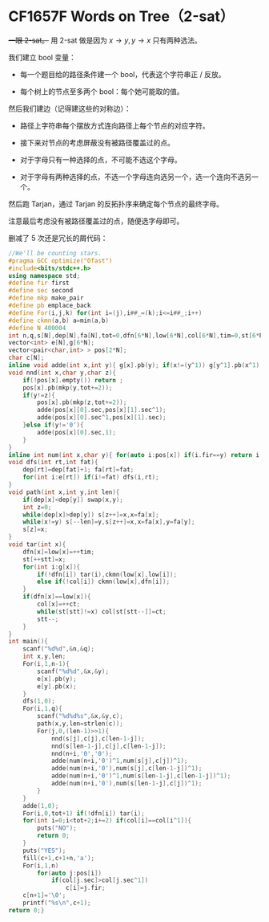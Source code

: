 # CF1657F Words on Tree（2-sat）

~~一眼 2-sat。~~ 用 2-sat 做是因为 $x\to y,y\to x$ 只有两种选法。

我们建立 bool 变量：

* 每一个题目给的路径条件建一个 bool，代表这个字符串正 / 反放。

* 每个树上的节点至多两个 bool：每个她可能取的值。

然后我们建边（记得建这些的对称边）：

* 路径上字符串每个摆放方式连向路径上每个节点的对应字符。

* 接下来对节点的考虑屏蔽没有被路径覆盖过的点。

* 对于字母只有一种选择的点，不可能不选这个字母。

* 对于字母有两种选择的点，不选一个字母连向选另一个，选一个连向不选另一个。

然后跑 Tarjan，通过 Tarjan 的反拓扑序来确定每个节点的最终字母。

注意最后考虑没有被路径覆盖过的点，随便选字母即可。

删减了 $5$ 次还是冗长的屑代码：

```cpp
//We'll be counting stars.
#pragma GCC optimize("Ofast")
#include<bits/stdc++.h>
using namespace std;
#define fir first
#define sec second
#define mkp make_pair
#define pb emplace_back
#define For(i,j,k) for(int i=(j),i##_=(k);i<=i##_;i++)
#define ckmn(a,b) a=min(a,b)
#define N 400004
int n,q,s[N],dep[N],fa[N],tot=0,dfn[6*N],low[6*N],col[6*N],tim=0,st[6*N],stt=0,ct=0;
vector<int> e[N],g[6*N];
vector<pair<char,int> > pos[2*N];
char c[N];
inline void adde(int x,int y){ g[x].pb(y); if(x!=(y^1)) g[y^1].pb(x^1); }
void nnd(int x,char y,char z){
	if(!pos[x].empty()) return ;
	pos[x].pb(mkp(y,tot+=2));
	if(y!=z){
		pos[x].pb(mkp(z,tot+=2));
		adde(pos[x][0].sec,pos[x][1].sec^1);
		adde(pos[x][0].sec^1,pos[x][1].sec);
	}else if(y!='0'){
		adde(pos[x][0].sec,1);
	}
}
inline int num(int x,char y){ for(auto i:pos[x]) if(i.fir==y) return i.sec; return 0; }
void dfs(int rt,int fat){
	dep[rt]=dep[fat]+1; fa[rt]=fat;
	for(int i:e[rt]) if(i!=fat) dfs(i,rt);
}
void path(int x,int y,int len){
	if(dep[x]<dep[y]) swap(x,y);
	int z=0;
	while(dep[x]>dep[y]) s[z++]=x,x=fa[x];
	while(x!=y) s[--len]=y,s[z++]=x,x=fa[x],y=fa[y];
	s[z]=x;
}
void tar(int x){
	dfn[x]=low[x]=++tim;
	st[++stt]=x;
	for(int i:g[x]){
		if(!dfn[i]) tar(i),ckmn(low[x],low[i]);
		else if(!col[i]) ckmn(low[x],dfn[i]);
	}
	if(dfn[x]==low[x]){
		col[x]=++ct;
		while(st[stt]!=x) col[st[stt--]]=ct;
		stt--;
	}
}
int main(){
	scanf("%d%d",&n,&q);
	int x,y,len;
	For(i,1,n-1){
		scanf("%d%d",&x,&y);
		e[x].pb(y);
		e[y].pb(x);
	}
	dfs(1,0);
	For(i,1,q){
		scanf("%d%d%s",&x,&y,c);
		path(x,y,len=strlen(c));
		For(j,0,(len-1)>>1){
			nnd(s[j],c[j],c[len-1-j]);
			nnd(s[len-1-j],c[j],c[len-1-j]);
			nnd(n+i,'0','0');
			adde(num(n+i,'0')^1,num(s[j],c[j])^1);
			adde(num(n+i,'0'),num(s[j],c[len-1-j])^1);
			adde(num(n+i,'0')^1,num(s[len-1-j],c[len-1-j])^1);
			adde(num(n+i,'0'),num(s[len-1-j],c[j])^1);
		}
	}
	adde(1,0);
	For(i,0,tot+1) if(!dfn[i]) tar(i);
	for(int i=0;i<tot+2;i+=2) if(col[i]==col[i^1]){
		puts("NO");
		return 0;
	}
	puts("YES");
	fill(c+1,c+1+n,'a');
	For(i,1,n)
		for(auto j:pos[i])
			if(col[j.sec]>col[j.sec^1])
				c[i]=j.fir;
	c[n+1]='\0'; 
	printf("%s\n",c+1);
return 0;}
```